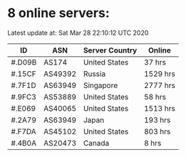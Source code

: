 # 8 online servers:

Latest update at: Sat Mar 28 22:10:12 UTC 2020

| ID | ASN | Server Country | Online |
| -- | --- | -------------- | ------ |
| #.D09B | AS174 | United States | 37 hrs |
| #.15CF | AS49392 | Russia | 1529 hrs |
| #.7F1D | AS63949 | Singapore | 2777 hrs |
| #.9FC3 | AS53889 | United States | 58 hrs |
| #.E069 | AS40065 | United States | 1513 hrs |
| #.2A79 | AS63949 | Japan | 193 hrs |
| #.F7DA | AS45102 | United States | 803 hrs |
| #.4B0A | AS20473 | Canada | 8 hrs |

